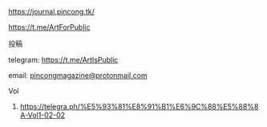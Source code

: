 https://journal.pincong.tk/

https://t.me/ArtForPublic

投稿

telegram:
https://t.me/ArtIsPublic

email:
pincongmagazine@protonmail.com

Vol

1. https://telegra.ph/%E5%93%81%E8%91%B1%E6%9C%88%E5%88%8A-Vol1-02-02
